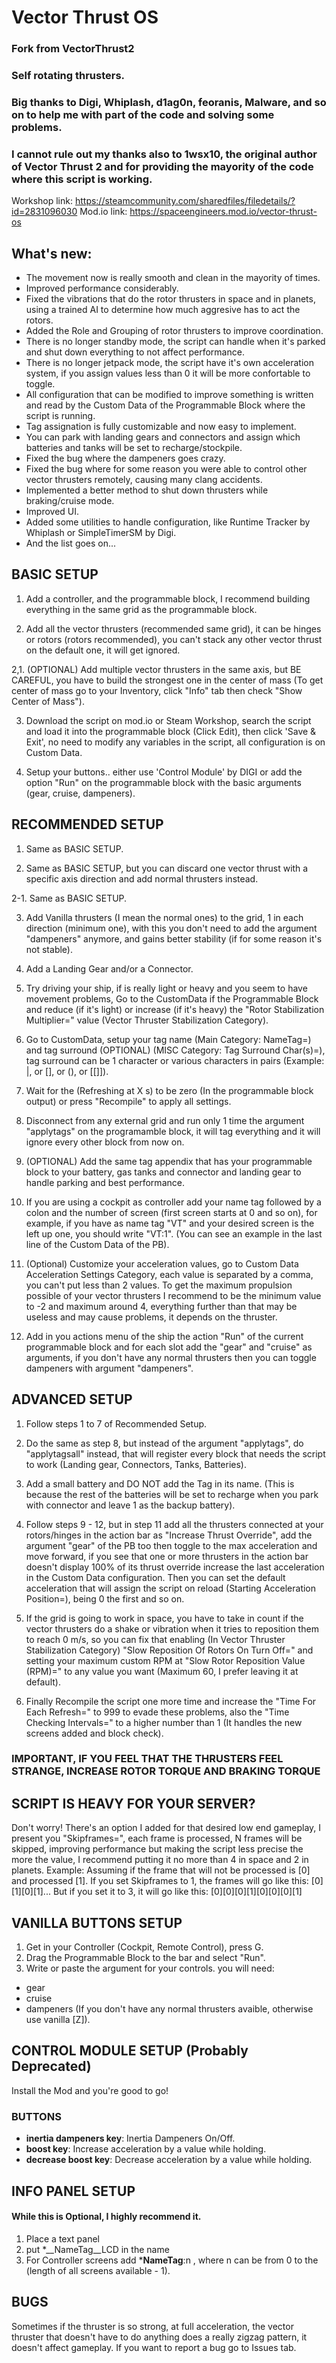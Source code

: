 # Vector Thrust OS
### Fork from VectorThrust2
### Self rotating thrusters.

### Big thanks to Digi, Whiplash, d1ag0n, feoranis, Malware, and so on to help me with part of the code and solving some problems.
### I cannot rule out my thanks also to 1wsx10, the original author of Vector Thrust 2 and for providing the mayority of the code where this script is working.

Workshop link: https://steamcommunity.com/sharedfiles/filedetails/?id=2831096030
Mod.io link: https://spaceengineers.mod.io/vector-thrust-os

## What's new:
- The movement now is really smooth and clean in the mayority of times.
- Improved performance considerably.
- Fixed the vibrations that do the rotor thrusters in space and in planets, using a trained AI to determine how much aggresive has to act the rotors.
- Added the Role and Grouping of rotor thrusters to improve coordination.
- There is no longer standby mode, the script can handle when it's parked and shut down everything to not affect performance.
- There is no longer jetpack mode, the script have it's own acceleration system, if you assign values less than 0 it will be more confortable to toggle.
- All configuration that can be modified to improve something is written and read by the Custom Data of the Programmable Block where the script is running.
- Tag assignation is fully customizable and now easy to implement.
- You can park with landing gears and connectors and assign which batteries and tanks will be set to recharge/stockpile.
- Fixed the bug where the dampeners goes crazy.
- Fixed the bug where for some reason you were able to control other vector thrusters remotely, causing many clang accidents.
- Implemented a better method to shut down thrusters while braking/cruise mode.
- Improved UI.
- Added some utilities to handle configuration, like Runtime Tracker by Whiplash or SimpleTimerSM by Digi.
- And the list goes on...

## BASIC SETUP
1. Add a controller, and the programmable block, I recommend building everything in the same grid as the programmable block.

2. Add all the vector thrusters (recommended same grid), it can be hinges or rotors (rotors recommended), you can't stack any other vector thrust on the default one, it will get ignored. 

2,1. (OPTIONAL) Add multiple vector thrusters in the same axis, but BE CAREFUL, you have to build the strongest one in the center of mass (To get center of mass go to your Inventory, click "Info" tab then check "Show Center of Mass").

3. Download the script on mod.io or Steam Workshop, search the script and load it into the programmable block (Click Edit), then click 'Save & Exit', no need to modify any variables in the script, all configuration is on Custom Data.

4. Setup your buttons.. either use 'Control Module' by DIGI or add the option "Run" on the programmable block with the basic arguments (gear, cruise, dampeners).

## RECOMMENDED SETUP
1. Same as BASIC SETUP.

2. Same as BASIC SETUP, but you can discard one vector thrust with a specific axis direction and add normal thrusters instead.

2-1. Same as BASIC SETUP.

3. Add Vanilla thrusters (I mean the normal ones) to the grid, 1 in each direction (minimum one), with this you don't need to add the argument "dampeners" anymore, and gains better stability (if for some reason it's not stable).

4. Add a Landing Gear and/or a Connector.

5. Try driving your ship, if is really light or heavy and you seem to have movement problems, Go to the CustomData if the Programmable Block and reduce (if it's light) or increase (if it's heavy) the "Rotor Stabilization Multiplier=" value (Vector Thruster Stabilization Category).

6. Go to CustomData, setup your tag name (Main Category: NameTag=) and tag surround (OPTIONAL) (MISC Category: Tag Surround Char(s)=), tag surround can be 1 character or various characters in pairs (Example: |, or [], or (), or [[]]).

7. Wait for the (Refreshing at X s) to be zero (In the programmable block output) or press "Recompile" to apply all settings.

8. Disconnect from any external grid and run only 1 time the argument "applytags" on the programamble block, it will tag everything and it will ignore every other block from now on.

9. (OPTIONAL) Add the same tag appendix that has your programmable block to your battery, gas tanks and connector and landing gear to handle parking and best performance.

10. If you are using a cockpit as controller add your name tag followed by a colon and the number of screen (first screen starts at 0 and so on), for example, if you have as name tag "VT" and your desired screen is the left up one, you should write "VT:1". (You can see an example in the last line of the Custom Data of the PB).

11. (Optional) Customize your acceleration values, go to Custom Data Acceleration Settings Category, each value is separated by a comma, you can't put less than 2 values. To get the maximum propulsion possible of your vector thrusters I recommend to be the minimum value to -2 and maximum around 4, everything further than that may be useless and may cause problems, it depends on the thruster.

12. Add in you actions menu of the ship the action "Run" of the current programmable block and for each slot add the "gear" and "cruise" as arguments, if you don't have any normal thrusters then you can toggle dampeners with argument "dampeners".


## ADVANCED SETUP
1. Follow steps 1 to 7 of Recommended Setup.

2. Do the same as step 8, but instead of the argument "applytags", do "applytagsall" instead, that will register every block that needs the script to work (Landing gear, Connectors, Tanks, Batteries).

3. Add a small battery and DO NOT add the Tag in its name. (This is because the rest of the batteries will be set to recharge when you park with connector and leave 1 as the backup battery).

4. Follow steps 9 - 12, but in step 11 add all the thrusters connected at your rotors/hinges in the action bar as "Increase Thrust Override", add the argument "gear" of the PB too then toggle to the max acceleration and move forward, if you see that one or more thrusters in the action bar doesn't display 100% of its thrust override increase the last acceleration in the Custom Data configuration. Then you can set the default acceleration that will assign the script on reload (Starting Acceleration Position=), being 0 the first and so on.

5. If the grid is going to work in space, you have to take in count if the vector thrusters do a shake or vibration when it tries to reposition them to reach 0 m/s, so you can fix that enabling (In Vector Thruster Stabilization Category) "Slow Reposition Of Rotors On Turn Off=" and setting your maximum custom RPM at "Slow Rotor Reposition Value (RPM)=" to any value you want (Maximum 60, I prefer leaving it at default).

6. Finally Recompile the script one more time and increase the "Time For Each Refresh=" to 999 to evade these problems, also the "Time Checking Intervals=" to a higher number than 1 (It handles the new screens added and block check).
### IMPORTANT, IF YOU FEEL THAT THE THRUSTERS FEEL STRANGE, INCREASE ROTOR TORQUE AND BRAKING TORQUE


## SCRIPT IS HEAVY FOR YOUR SERVER?

Don't worry! There's an option I added for that desired low end gameplay, I present you "Skipframes=", each frame is processed, N frames will be skipped, improving performance but making the script less precise the more the value, I recommend putting it no more than 4 in space and 2 in planets. 
Example: Assuming if the frame that will not be processed is [0] and processed [1]. If you set Skipframes to 1, the frames will go like this: [0][1][0][1]...
But if you set it to 3, it will go like this: [0][0][0][1][0][0][0][1]

## VANILLA BUTTONS SETUP
1. Get in your Controller (Cockpit, Remote Control), press G.
2. Drag the Programmable Block to the bar and select "Run".
3. Write or paste the argument for your controls. you will need:
* gear
* cruise
* dampeners (If you don't have any normal thrusters avaible, otherwise use vanilla [Z]).

## CONTROL MODULE SETUP (Probably Deprecated)
Install the Mod and you're good to go!
### BUTTONS 
* __inertia dampeners key__:	Inertia Dampeners On/Off.
* __boost key__: Increase acceleration by a value while holding.
* __decrease boost key__: Decrease acceleration by a value while holding.

## INFO PANEL SETUP
#### While this is Optional, I highly recommend it.
1. Place a text panel
2. put *__NameTag__LCD in the name
3. For Controller screens add *__NameTag__:n , where n can be from 0 to the (length of all screens available - 1).

## BUGS
Sometimes if the thruster is so strong, at full acceleration, the vector thruster that doesn't have to do anything does a really zigzag pattern, it doesn't affect gameplay.
If you want to report a bug go to Issues tab.